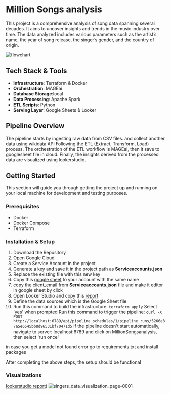 # Million Songs analysis
This project is a comprehensive analysis of song data spanning several decades. It aims to uncover insights and trends in the music industry over time. The data analyzed includes various parameters such as the artist’s name, the year of song release, the singer’s gender, and the country of origin.


![flowchart](https://github.com/MhmedRjb/MillionSonganalysis/assets/72052305/af65906c-6741-486d-a890-83956b85f160)

## Tech Stack & Tools

- **Infrastructure**: Terraform & Docker
- **Orchestration**: MAGEai
- **Database Storage**:local
- **Data Processing**: Apache Spark
- **ETL Scripts**: Python
- **Serving Layer**: Google Sheets & Looker

## Pipeline Overview

The pipeline starts by ingesting raw data from CSV files. and collect another data using wikidata API Following the ETL (Extract, Transform, Load) process, The orchestration of the ETL workflow is  MAGEai, then it save to googlesheet file in cloud. Finally, the insights derived from the processed data are visualized using lookerstudio.


## Getting Started

This section will guide you through getting the project up and running on your local machine for development and testing purposes.

### Prerequisites

- Docker
- Docker Compose
- Terraform

### Installation & Setup

1. Download the Repository
2. Open Google Cloud  
  1. Create a Service Account in the project
  2. Generate a key and save it in the project path as **Serviceaccounts.json**
3. Replace the existing file with this new key
4. Copy this [google sheet](https://docs.google.com/spreadsheets/d/15AodsCwcQNIwR4msZSvm47uH4O-Q-8HEoQq7mYy_KUc/edit#gid=357445582) to your account with the same name
  5. copy the client_email from **Serviceaccounts.json** file and make it editor in google sheet by click 
6. Open Looker Studio and copy this [report](https://lookerstudio.google.com/reporting/fa458839-85d2-4ac6-a5fd-94acfbcbd2ae/page/cj5uD/edit)
7. Define the data sources which is the Google Sheet file
8. Run this command to build the infrastructure:
``` terraform apply ```
Select 'yes' when prompted
Run this command to trigger the pipeline:
``` curl -X POST http://localhost:6789/api/pipeline_schedules/1/pipeline_runs/5266e37a5e6545bb8d96531bf70471d5 ```
If the pipeline doesn't start automatically, navigate to server: localhost:6789 and click on MillionSongsanalysis, then select 'run once'

in case you get a model not found error go to requirements.txt and install packages 

After completing the above steps, the setup should be functional
### Visualizations
[lookerstudio report](https://lookerstudio.google.com/s/iPMKjuBqdHQ))
![singers_data_visualization_page-0001](https://github.com/MhmedRjb/MillionSonganalysis/assets/72052305/af26fac9-34c6-4c31-b3f0-8f68338d628a)
